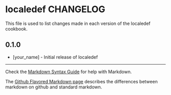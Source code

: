 localedef CHANGELOG
===================

This file is used to list changes made in each version of the localedef cookbook.

0.1.0
-----
- [your_name] - Initial release of localedef

- - -
Check the [Markdown Syntax Guide](http://daringfireball.net/projects/markdown/syntax) for help with Markdown.

The [Github Flavored Markdown page](http://github.github.com/github-flavored-markdown/) describes the differences between markdown on github and standard markdown.
